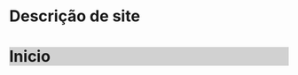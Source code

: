 <!DOCTYPE html>
<head>
    <meta charset="UTF-8">
    <meta http-equiv="X-UA-Compatible" content="IE=edge">
    <meta name="viewport" content="width=device-width, initial-scale=1.0">
    <title>Floricultura</title>
</head>
<body>
    <h1>Descrição de site</h1>
    <div class="container" style="background-color: rgba(0, 128, 128, 0.6);">
        <div style="background-color: rgb(209, 209, 209);">
            <h1 class="text-center" style="color: dark;">Inicio</h1>
        </div>   
    </div>

</body>


<html>